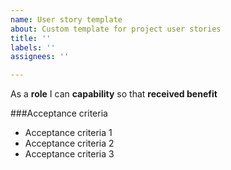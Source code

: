 ```yaml
---
name: User story template
about: Custom template for project user stories
title: ''
labels: ''
assignees: ''

---
```


As a **role** I can **capability** so that **received benefit**

###Acceptance criteria 

- Acceptance criteria 1
- Acceptance criteria 2
- Acceptance criteria 3
